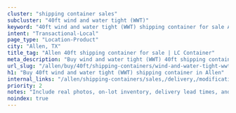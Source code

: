 ```yaml
---
cluster: "shipping container sales"
subcluster: "40ft wind and water tight (WWT)"
keyword: "40ft wind and water tight (WWT) shipping container for sale Allen, TX"
intent: "Transactional-Local"
page_type: "Location-Product"
city: "Allen, TX"
title_tag: "Allen 40ft shipping container for sale | LC Container"
meta_description: "Buy wind and water tight (WWT) 40ft shipping container sale with local delivery in Allen, TX. LC Container — local Since 2003. Request a fast quote today."
url_slug: "/allen/buy/40ft/shipping-containers/wind-and-water-tight-wwt"
h1: "Buy 40ft wind and water tight (WWT) shipping container in Allen"
internal_links: "/allen/shipping-containers/sales,/delivery,/modifications"
priority: 2
notes: "Include real photos, on-lot inventory, delivery lead times, and financing info."
noindex: true
---
```


<!-- TODO: Add unique city/inventory copy, images, and internal links here. -->
